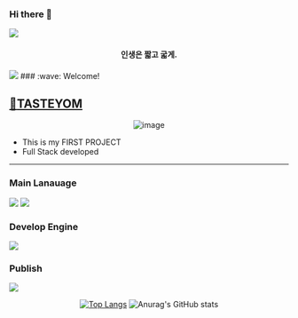 ### Hi there 👋
<img src="https://capsule-render.vercel.app/api?type=waving&color=#81DAF5&height=250&section=header" />
<h4 align="middle"> 인생은 짧고 굷게. </h4> 
<img src="https://capsule-render.vercel.app/api?type=waving&color=81DAF5&height=150&section=footer" />
<!-- info -->
### :wave: Welcome!


<!-- TASTEYOM -->
## <a href="http://tasteyom.com"> :meat_on_bone:TASTEYOM </a>
<div align="center">
  
![image](https://user-images.githubusercontent.com/49058580/173588612-70de547b-f053-4a7e-bf63-90a239c7867b.png)
  
</div>

- This is my FIRST PROJECT
- Full Stack developed

------
<!-- Language logo-->
### Main Lanauage
<img src="https://img.shields.io/badge/java-%23007396.svg?&style=for-the-badge&logo=java&logoColor=white" /> <img src="https://img.shields.io/badge/javascript-%23F7DF1E.svg?&style=for-the-badge&logo=javascript&logoColor=black" />

### Develop Engine
<img src="https://img.shields.io/badge/node.js-%23339933.svg?&style=for-the-badge&logo=node.js&logoColor=white" />

### Publish
<img src="https://img.shields.io/badge/amazon%20aws-%23232F3E.svg?&style=for-the-badge&logo=amazon%20aws&logoColor=white" />

<div align="center">
  
<!-- most used language -->
[![Top Langs](https://github-readme-stats.vercel.app/api/top-langs/?username=delay-100&layout=compact)](https://github.com/delay-100/github-readme-stats) <!-- Github Status --> ![Anurag's GitHub stats](https://github-readme-stats.vercel.app/api?username=delay-100&show_icons=true&theme=dracula)

</div>






